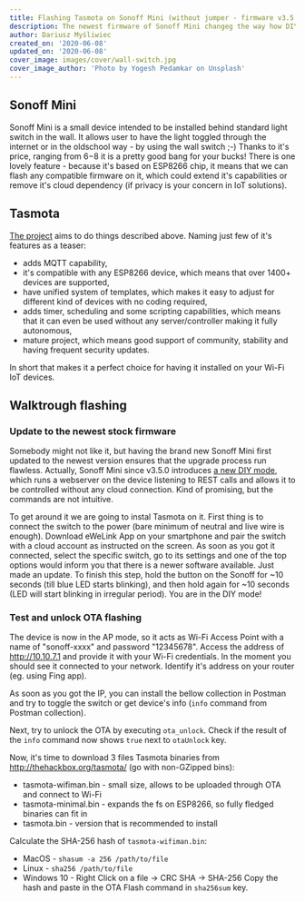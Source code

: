 ```yaml
---
title: Flashing Tasmota on Sonoff Mini (without jumper - firmware v3.5.0+)
description: The newest firmware of Sonoff Mini changeg the way how DIY mode can be enabled. We will go through flashing Tasmota on it
author: Dariusz Myśliwiec
created_on: '2020-06-08'
updated_on: '2020-06-08'
cover_image: images/cover/wall-switch.jpg
cover_image_author: 'Photo by Yogesh Pedamkar on Unsplash'
---
```

## Sonoff Mini
Sonoff Mini is a small device intended to be installed behind standard light switch in the wall. It allows user to have the light toggled through the internet or in the oldschool way - by using the wall switch ;-) Thanks to it's price, ranging from $6-$8 it is a pretty good bang for your bucks! There is one lovely feature - because it's based on ESP8266 chip, it means that we can flash any compatible firmware on it, which could extend it's capabilities or remove it's cloud dependency (if privacy is your concern in IoT solutions).

## Tasmota
[The project](https://github.com/arendst/tasmota/) aims to do things described above. Naming just few of it's features as a teaser:
- adds MQTT capability,
- it's compatible with any ESP8266 device, which means that over 1400+ devices are supported,
- have unified system of templates, which makes it easy to adjust for different kind of devices with no coding required,
- adds timer, scheduling and some scripting capabilities, which means that it can even be used without any server/controller making it fully autonomous,
- mature project, which means good support of community, stability and having frequent security updates.

In short that makes it a perfect choice for having it installed on your Wi-Fi IoT devices.

## Walktrough flashing
### Update to the newest stock firmware
Somebody might not like it, but having the brand new Sonoff Mini first updated to the newest version ensures that the upgrade process run flawless. Actually, Sonoff Mini since v3.5.0 introduces [a new DIY mode](https://github.com/itead/Sonoff_Devices_DIY_Tools/blob/cdebf7108cf1b1784b7f1df333b06df79ab1d66a/SONOFF%20DIY%20MODE%20Protocol%20Doc%20v2.0%20Doc.pdf), which runs a webserver on the device listening to REST calls and allows it to be controlled without any cloud connection. Kind of promising, but the commands are not intuitive.

To get around it we are going to instal Tasmota on it. First thing is to connect the switch to the power (bare minimum of neutral and live wire is enough). Download eWeLink App on your smartphone and pair the switch with a cloud account as instructed on the screen.
As soon as you got it connected, select the specific switch, go to its settings and one of the top options would inform you that there is a newer software available. Just made an update. To finish this step, hold the button on the Sonoff for ~10 seconds (till blue LED starts blinking), and then hold again for ~10 seconds (LED will start blinking in irregular period). You are in the DIY mode!

### Test and unlock OTA flashing
The device is now in the AP mode, so it acts as Wi-Fi Access Point with a name of "sonoff-xxxx" and password "12345678". Access the address of http://10.10.7.1 and provide it with your Wi-Fi credentials. In the moment you should see it connected to your network. Identify it's address on your router (eg. using Fing app).

As soon as you got the IP, you can install the bellow collection in Postman and try to toggle the switch or get device's info (`info` command from Postman collection).

Next, try to unlock the OTA by executing `ota_unlock`. Check if the result of the `info` command now shows `true` next to `otaUnlock` key.

Now, it's time to download 3 files Tasmota binaries from http://thehackbox.org/tasmota/ (go with non-GZipped bins):
- tasmota-wifiman.bin - small size, allows to be uploaded through OTA and connect to Wi-Fi
- tasmota-minimal.bin - expands the fs on ESP8266, so fully fledged binaries can fit in
- tasmota.bin - version that is recommended to install

Calculate the SHA-256 hash of `tasmota-wifiman.bin`:
- MacOS - `shasum -a 256 /path/to/file`
- Linux - `sha256 /path/to/file`
- Windows 10 - Right Click on a file -> CRC SHA -> SHA-256
Copy the hash and paste in the OTA Flash command in `sha256sum` key.
